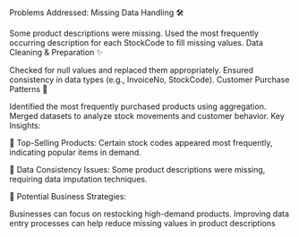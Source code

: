 Problems Addressed:
Missing Data Handling 🛠️

Some product descriptions were missing.
Used the most frequently occurring description for each StockCode to fill missing values.
Data Cleaning & Preparation ✨

Checked for null values and replaced them appropriately.
Ensured consistency in data types (e.g., InvoiceNo, StockCode).
Customer Purchase Patterns 🛒

Identified the most frequently purchased products using aggregation.
Merged datasets to analyze stock movements and customer behavior.
Key Insights:

📌 Top-Selling Products: Certain stock codes appeared most frequently, indicating popular items in demand.

📌 Data Consistency Issues: Some product descriptions were missing, requiring data imputation techniques.

📌 Potential Business Strategies:

Businesses can focus on restocking high-demand products.
Improving data entry processes can help reduce missing values in product descriptions
